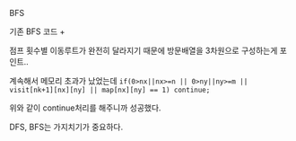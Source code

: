 BFS

기존 BFS 코드 +

점프 횟수별 이동루트가 완전히 달라지기 때문에 방문배열을 3차원으로 구성하는게 포인트..

계속해서 메모리 초과가 났었는데 `if(0>nx||nx>=n || 0>ny||ny>=m || visit[nk+1][nx][ny] || map[nx][ny] == 1) continue;`

위와 같이 continue처리를 해주니까 성공했다.

DFS, BFS는 가지치기가 중요하다.
